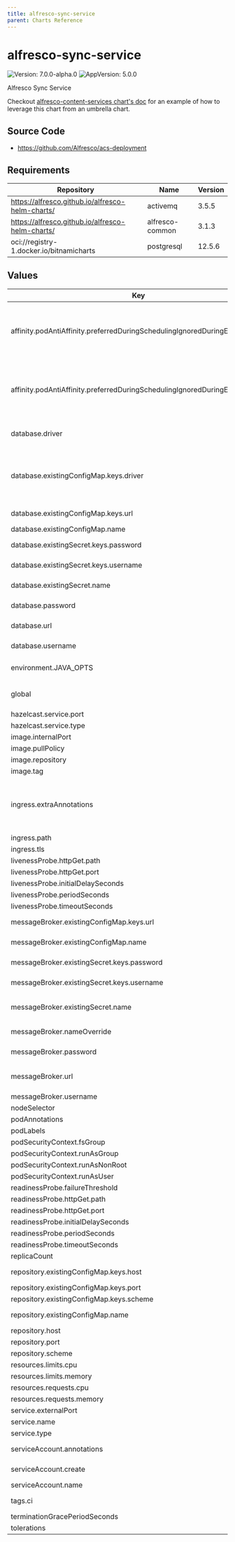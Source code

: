 ```yaml
---
title: alfresco-sync-service
parent: Charts Reference
---
```


# alfresco-sync-service

![Version: 7.0.0-alpha.0](https://img.shields.io/badge/Version-7.0.0--alpha.0-informational?style=flat-square) ![AppVersion: 5.0.0](https://img.shields.io/badge/AppVersion-5.0.0-informational?style=flat-square)

Alfresco Sync Service

Checkout [alfresco-content-services chart's doc](https://github.com/Alfresco/acs-deployment/blob/master/docs/helm/README.md) for an example of how to leverage this chart from an umbrella chart.

## Source Code

* <https://github.com/Alfresco/acs-deployment>

## Requirements

| Repository | Name | Version |
|------------|------|---------|
| https://alfresco.github.io/alfresco-helm-charts/ | activemq | 3.5.5 |
| https://alfresco.github.io/alfresco-helm-charts/ | alfresco-common | 3.1.3 |
| oci://registry-1.docker.io/bitnamicharts | postgresql | 12.5.6 |

## Values

| Key | Type | Default | Description |
|-----|------|---------|-------------|
| affinity.podAntiAffinity.preferredDuringSchedulingIgnoredDuringExecution[0] | object | `{"podAffinityTerm":{"labelSelector":{"matchExpressions":[{"key":"app.kubernetes.io/name","operator":"In","values":["{{ template \"alfresco-sync-service.name\" $ }}"]},{"key":"app.kubernetes.io/instance","operator":"In","values":["{{ $.Release.Name }}"]},{"key":"app.kubernetes.io/component","operator":"In","values":["{{ $.Chart.Name }}"]}]},"topologyKey":"topology.kubernetes.io/zone"},"weight":10}` | Prefer to schedule pods on nodes with different zones |
| affinity.podAntiAffinity.preferredDuringSchedulingIgnoredDuringExecution[1] | object | `{"podAffinityTerm":{"labelSelector":{"matchExpressions":[{"key":"app.kubernetes.io/name","operator":"In","values":["{{ template \"alfresco-sync-service.name\" $ }}"]},{"key":"app.kubernetes.io/instance","operator":"In","values":["{{ $.Release.Name }}"]},{"key":"app.kubernetes.io/component","operator":"In","values":["{{ $.Chart.Name }}"]}]},"topologyKey":"kubernetes.io/hostname"},"weight":5}` | Prefer to schedule pods on nodes with different nodes |
| database.driver | string | `"org.postgresql.Driver"` | The JDBC Driver to connect to the DB. If different from the default make sure your container image ships it. |
| database.existingConfigMap.keys.driver | string | `"DATABASE_DRIVER"` | configmap key where to find the JDBC driver class to use. The configmap may leverage the alfresco-repository.db.cm named template to auto-generate it from the sole url parameter. |
| database.existingConfigMap.keys.url | string | `"DATABASE_URL"` | configmap key where to find the URL of the database |
| database.existingConfigMap.name | string | `nil` |  |
| database.existingSecret.keys.password | string | `"DATABASE_PASSWORD"` | Key within the secret holding the database password |
| database.existingSecret.keys.username | string | `"DATABASE_USERNAME"` | Key within the secret holding the database username |
| database.existingSecret.name | string | `nil` | Name of a pre-existing secret containing database credentials |
| database.password | string | `nil` | JDBC password to use to connect to the DB |
| database.url | string | `nil` | JDBC url to connect to the external DB |
| database.username | string | `nil` | JDBC username to use to connect to the DB |
| environment.JAVA_OPTS | string | `"-Dsql.db.pool.initial=25 -Dsql.db.pool.max=75 -Dsync.metrics.reporter.graphite.enabled=false -XX:MinRAMPercentage=50 -XX:MaxRAMPercentage=80"` |  |
| global | object | `{"alfrescoRegistryPullSecrets":"quay-registry-secret","strategy":{"rollingUpdate":{"maxSurge":1,"maxUnavailable":0}}}` | Global definition of Docker registry pull secret which can be overridden from parent ACS Helm chart(s) |
| hazelcast.service.port | int | `5701` |  |
| hazelcast.service.type | string | `"ClusterIP"` |  |
| image.internalPort | int | `9090` |  |
| image.pullPolicy | string | `"IfNotPresent"` |  |
| image.repository | string | `"quay.io/alfresco/service-sync"` |  |
| image.tag | string | `"5.0.0"` |  |
| ingress.extraAnnotations | object | `{}` | useful when running Sync service without SSL termination done by a load balancer, e.g. when ran on Minikube for testing purposes nginx.ingress.kubernetes.io/ssl-redirect: "false" |
| ingress.path | string | `"/syncservice"` |  |
| ingress.tls | list | `[]` |  |
| livenessProbe.httpGet.path | string | `"/alfresco/healthcheck"` |  |
| livenessProbe.httpGet.port | string | `"serviceport"` |  |
| livenessProbe.initialDelaySeconds | int | `30` |  |
| livenessProbe.periodSeconds | int | `30` |  |
| livenessProbe.timeoutSeconds | int | `10` |  |
| messageBroker.existingConfigMap.keys.url | string | `"BROKER_URL"` | configmap key where to find the URL of the message broker |
| messageBroker.existingConfigMap.name | string | `nil` | Name of a pre-existing configmap containing message broker details |
| messageBroker.existingSecret.keys.password | string | `"BROKER_PASSWORD"` | Key within the secret holding the message broker password |
| messageBroker.existingSecret.keys.username | string | `"BROKER_USERNAME"` | Key within the secret holding the message broker username |
| messageBroker.existingSecret.name | string | `nil` | Name of a pre-existing secret containing message broker credentials |
| messageBroker.nameOverride | string | `"activemq"` | A name that will be used as a base to get broker connection details |
| messageBroker.password | string | `nil` | Credential to use to authenticate to the broker. |
| messageBroker.url | string | `nil` | A failover URI formatted string, see: https://activemq.apache.org/failover-transport-reference |
| messageBroker.username | string | `nil` | Username to authenticate as. |
| nodeSelector | object | `{}` |  |
| podAnnotations | object | `{}` |  |
| podLabels | object | `{}` |  |
| podSecurityContext.fsGroup | int | `1000` |  |
| podSecurityContext.runAsGroup | int | `1000` |  |
| podSecurityContext.runAsNonRoot | bool | `true` |  |
| podSecurityContext.runAsUser | int | `33020` |  |
| readinessProbe.failureThreshold | int | `12` |  |
| readinessProbe.httpGet.path | string | `"/alfresco/healthcheck"` |  |
| readinessProbe.httpGet.port | string | `"serviceport"` |  |
| readinessProbe.initialDelaySeconds | int | `20` |  |
| readinessProbe.periodSeconds | int | `10` |  |
| readinessProbe.timeoutSeconds | int | `10` |  |
| replicaCount | int | `1` |  |
| repository.existingConfigMap.keys.host | string | `"REPO_HOST"` | configmap key where to find the URL of the message broker |
| repository.existingConfigMap.keys.port | string | `"REPO_PORT"` |  |
| repository.existingConfigMap.keys.scheme | string | `"REPO_SCHEME"` |  |
| repository.existingConfigMap.name | string | `nil` | Name of a pre-existing configmap containing message broker details |
| repository.host | string | `nil` | ACS repository host |
| repository.port | string | `nil` | ACS repository port |
| repository.scheme | string | `nil` | ACS repository port |
| resources.limits.cpu | string | `"2"` |  |
| resources.limits.memory | string | `"2000Mi"` |  |
| resources.requests.cpu | string | `"0.5"` |  |
| resources.requests.memory | string | `"800Mi"` |  |
| service.externalPort | int | `80` |  |
| service.name | string | `"syncservice"` |  |
| service.type | string | `"NodePort"` |  |
| serviceAccount.annotations | object | `{}` | Annotations to add to the service account |
| serviceAccount.create | bool | `true` | Specifies whether a service account should be created |
| serviceAccount.name | string | `"alfresco-sync"` |  |
| tags.ci | bool | `false` | A chart tag used for Hyland's CI purpose. Do not set it to true. |
| terminationGracePeriodSeconds | int | `60` |  |
| tolerations | list | `[]` |  |
